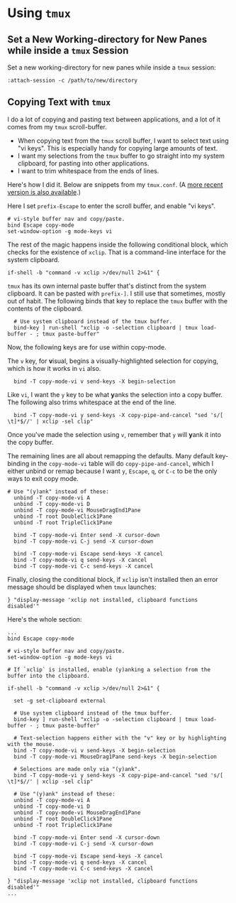 # Using `tmux`

## Set a New Working-directory for New Panes while inside a `tmux` Session

Set a new working-directory for new panes while inside a `tmux` session:

```text
:attach-session -c /path/to/new/directory
```

## Copying Text with `tmux`

I do a lot of copying and pasting text between applications, and a lot of it comes from my `tmux` scroll-buffer.

- When copying text from the `tmux` scroll buffer, I want to select text using "vi keys". This is especially handy for copying large amounts of text.
- I want my selections from the `tmux` buffer to go straight into my system clipboard, for pasting into other applications.
- I want to trim whitespace from the ends of lines.

Here's how I did it. Below are snippets from my `tmux.conf`. (A [more recent version is also available](https://gist.github.com/nycksw/6d8af2a24ece01f880683638e4a68554).)

Here I set `prefix-Escape` to enter the scroll buffer, and enable "vi keys".

```text
# vi-style buffer nav and copy/paste.
bind Escape copy-mode
set-window-option -g mode-keys vi
```

The rest of the magic happens inside the following conditional block, which checks for the existence of `xclip`. That is a command-line interface for the system clipboard.

```text
if-shell -b "command -v xclip >/dev/null 2>&1" {
```

`tmux` has its own internal paste buffer that's distinct from the system clipboard. It can be pasted with `prefix-]`. I still use that sometimes, mostly out of habit. The following binds that key to replace the `tmux` buffer with the contents of the clipboard.

```text
  # Use system clipboard instead of the tmux buffer.
  bind-key ] run-shell "xclip -o -selection clipboard | tmux load-buffer - ; tmux paste-buffer"
```

Now, the following keys are for use within copy-mode.

 The `v` key, for **v**isual, begins a visually-highlighted selection for copying, which is how it works in `vi` also.

```text
  bind -T copy-mode-vi v send-keys -X begin-selection
```

Like `vi`, I want the `y` key to be what **y**anks the selection into a copy buffer. The following also trims whitespace at the end of the line.

```text
  bind -T copy-mode-vi y send-keys -X copy-pipe-and-cancel "sed 's/[ \t]*$//' | xclip -sel clip"
```

Once you've made the selection using `v`, remember that `y` will **y**ank it into the copy buffer.

The remaining lines are all about remapping the defaults. Many default key-binding in the `copy-mode-vi` table will do `copy-pipe-and-cancel`, which I either unbind or remap because I want `y`, `Escape`, `q`, or `C-c` to be the only ways to exit copy mode.

```text
# Use "(y)ank" instead of these:
  unbind -T copy-mode-vi A
  unbind -T copy-mode-vi D
  unbind -T copy-mode-vi MouseDragEnd1Pane
  unbind -T root DoubleClick1Pane
  unbind -T root TripleClick1Pane

  bind -T copy-mode-vi Enter send -X cursor-down
  bind -T copy-mode-vi C-j send -X cursor-down

  bind -T copy-mode-vi Escape send-keys -X cancel
  bind -T copy-mode-vi q send-keys -X cancel
  bind -T copy-mode-vi C-c send-keys -X cancel
```

Finally, closing the conditional block, if `xclip` isn't installed then an error message should be displayed when `tmux` launches:

```text
} "display-message 'xclip not installed, clipboard functions disabled'"
```

Here's the whole section:

```text
...
bind Escape copy-mode

# vi-style buffer nav and copy/paste.
set-window-option -g mode-keys vi

# If `xclip` is installed, enable (y)anking a selection from the buffer into the clipboard.

if-shell -b "command -v xclip >/dev/null 2>&1" {

  set -g set-clipboard external

  # Use system clipboard instead of the tmux buffer.
  bind-key ] run-shell "xclip -o -selection clipboard | tmux load-buffer - ; tmux paste-buffer"

  # Text-selection happens either with the "v" key or by highlighting with the mouse.
  bind -T copy-mode-vi v send-keys -X begin-selection
  bind -T copy-mode-vi MouseDrag1Pane send-keys -X begin-selection

  # Selections are made only via "(y)ank".
  bind -T copy-mode-vi y send-keys -X copy-pipe-and-cancel "sed 's/[ \t]*$//' | xclip -sel clip"

  # Use "(y)ank" instead of these:
  unbind -T copy-mode-vi A
  unbind -T copy-mode-vi D
  unbind -T copy-mode-vi MouseDragEnd1Pane
  unbind -T root DoubleClick1Pane
  unbind -T root TripleClick1Pane

  bind -T copy-mode-vi Enter send -X cursor-down
  bind -T copy-mode-vi C-j send -X cursor-down

  bind -T copy-mode-vi Escape send-keys -X cancel
  bind -T copy-mode-vi q send-keys -X cancel
  bind -T copy-mode-vi C-c send-keys -X cancel

} "display-message 'xclip not installed, clipboard functions disabled'"
...
```
